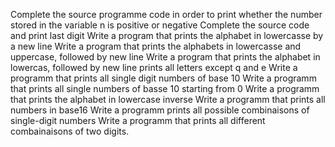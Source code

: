 Complete the source programme code in order to print whether the number stored in the variable n is positive or negative
Complete the source code and print last digit
Write a program that prints the alphabet in lowercasse by a new line
Write a program that prints the alphabets in lowercasse  and uppercase, followed by new line
Write a program that prints the alphabet in lowercas, followed by new line prints all letters except q and e
Write a  programm that prints all single digit numbers of base 10
Write a programm that prints all single numbers of basse  10 starting from 0
Write a programm that prints the alphabet in lowercase inverse
Write a programm that prints all numbers in base16
Write a programm prints all possible combinaisons of single-digit numbers
Write a programm that prints all different combainaisons of two digits.

